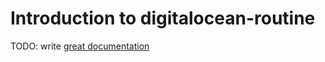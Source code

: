 # Introduction to digitalocean-routine

TODO: write [great documentation](http://jacobian.org/writing/what-to-write/)
